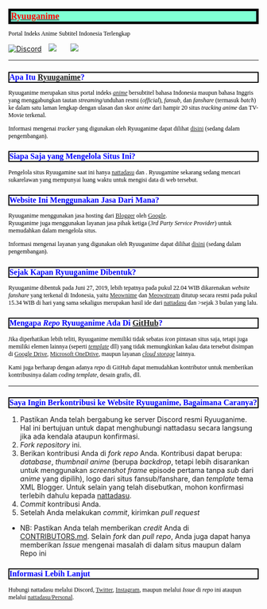 <html>
    <head>
        <strong><a href="https://ryuuganime.blogspot.com"><h1>Ryuuganime</h1></a></strong>
            <p>Portal Indeks Anime Subtitel Indonesia Terlengkap</p>
            <a href="https://discord.gg/nWHwkuT"><img alt="Discord" src="https://img.shields.io/discord/594442535615725579.svg?color=7289DA&label=Chat&logo=discord&style=flat-square"></a>&emsp;<a href="https://chat.whatsapp.com/KkmCYkMCfEkDTbHoOLCoKB" target="_blank"><img src="https://img.shields.io/badge/WhatsApp-Join-brightgreen?style=flat-square"></a>&emsp;<a href='https://ko-fi.com/U6U1YGDN' target='_blank'><img "https://img.shields.io/badge/Donate-Kofi-orange?style=flat-square" /></a>&emsp;<a href="https://paypal.me/nattadasu"><img src="https://img.shields.io/badge/Donate-PayPal-blue?style=flat-square" /></a>
        <hr>
        <meta charset="utf-8">
    <style type="text/css">
        h1 {
            color:red;
            font-size:18px;
            border: 5px solid black;
            background-color:aquamarine;
            font-family: NK57 Monospace;
        }
        h2{
            color: blue;
            font-size: 16px;
            border: 2px solid black;
            font-family: NK57 Monospace;
        }
        p {
            color: black;
            font-size: 12px;
            font-family: times new roman;
        }
    </style>
    </head>
    <body>
        <h2>Apa Itu <a href="https://ryuuganime.blogspot.com" title="Klik untuk mengunjungi situs" target="_blank"><strong>Ryuuganime</strong></a>?</h2>
            <p>Ryuuganime merupakan situs portal indeks <em><a href="https://id.wikipedia.org/wiki/Anime" target="_blank">anime</a></em> bersubtitel bahasa Indonesia maupun bahasa Inggris yang menggabungkan tautan <em>streaming</em>/unduhan resmi (<em>official</em>), <em>fansub</em>, dan <em>fanshare</em> (termasuk <em>batch</em>) ke dalam satu laman lengkap dengan ulasan dan skor <em>anime</em> dari hampir 20 situs <em>tracking anime</em> dan TV-Movie terkenal.</p>
            <p>Informasi mengenai <em>tracker</em> yang digunakan oleh Ryuuganime dapat dilihat <a href="https://ryuuganime.blogspot.com" title="oof, lagi dalam pengembangan :v">disini</a> (sedang dalam pengembangan).</p>
        <h2>Siapa Saja yang Mengelola Situs Ini?</h2>
            <p>Pengelola situs Ryuugamine saat ini hanya <a href="https://github.com/nattadasu/Personal" target="_blank">nattadasu</a> dan <a href="https://github.com/YamashitaKazuhito" target="_blank"></a>. Ryuugamine sekarang sedang mencari sukarelawan yang mempunyai luang waktu untuk mengisi data di web tersebut.</p>
        <h2>Website Ini Menggunakan Jasa Dari Mana?</h2>
            <p>Ryuuganime menggunakan jasa hosting dari <a href="https://blogger.com" target="_blank">Blogger</a> oleh <a href="https://google.com">Google</a>.<br>Ryuuganime juga menggunakan layanan jasa pihak ketiga (<em>3rd Party Service Provider</em>) untuk memudahkan dalam mengelola situs.</p>
            <p>Informasi mengenai layanan yang digunakan oleh Ryuuganime dapat dilihat <a href="https://ryuuganime.blogspot.com" title="oof, lagi dalam pengembangan :v">disini</a> (sedang dalam pengembangan).</p>
        <h2>Sejak Kapan <strong>Ryuuganime</strong> Dibentuk?</h2>
            <p>Ryuuganime dibentuk pada Juni 27, 2019, lebih tepatnya pada pukul 22.04 WIB dikarenakan <em>website fanshare</em> yang terkenal di Indonesia, yaitu <a href="https://meownime.com" target="_blank">Meownime</a> dan <a href="https://meowstream.com">Meowstream</a> ditutup secara resmi pada pukul 15.34 WIB di hari yang sama sekaligus merupakan hasil ide dari <a href="https://github.com/nattadasu/Personal" target="_blank">nattadasu</a> dan <a href="https://github.com/YamashitaKazuhito" target="_blank"></a>>sejak 3 bulan yang lalu.</p>
        <h2>Mengapa <em>Repo</em> <strong>Ryuuganime</strong> Ada Di <a href="https://github.com">GitHub</a>?</h2>
            <p>Jika diperhatikan lebih teliti, Ryuuganime memiliki tidak sebatas <em>icon</em> pintasan situs saja, tetapi juga memiliki elemen lainnya (seperti <em><a href="https://github.com/nattadasu/Ryuuganime/blob/master/Templates/Template%20Blogger.xml">template</a></em> dll) yang tidak memungkinkan kalau data tersebut disimpan di <a href="https://www.google.com/drive/">Google Drive</a>, <a href="https://onedrive.live.com/OneDrive">Microsoft OneDrive</a>, maupun layanan <a href="https://id.wikipedia.org/wiki/Penyimpanan_awan"><em>cloud storage</em></a> lainnya.</p>
            <p>Kami juga berharap dengan adanya <em>repo</em> di GitHub dapat memudahkan kontributor untuk memberikan kontribusinya dalam <em>coding template</em>, desain grafis, dll.</p>
        <hr>
        <h2>Saya Ingin Berkontribusi ke Website Ryuuganime, Bagaimana Caranya?</h2>
                <ol>
                    <li>Pastikan Anda telah bergabung ke server Discord resmi Ryuuganime. Hal ini bertujuan untuk dapat menghubungi nattadasu secara langsung jika ada kendala ataupun konfirmasi.</li>
                    <li><em>Fork repository</em> ini.</li>
                    <li>Berikan kontribusi Anda di <em>fork repo</em> Anda. Kontribusi dapat berupa: <em>database</em>, <em>thumbnail anime</em> (berupa <em>backdrop</em>, tetapi lebih disarankan untuk menggunakan <em>screenshot frame</em> episode pertama tanpa <em>sub</em> dari <em>anime</em> yang dipilih), logo dari situs fansub/fanshare, dan <em>template</em> tema XML Blogger. Untuk selain yang telah disebutkan, mohon konfirmasi terlebih dahulu kepada <a href="https://github.com/nattadasu/Ryuuganime#informasi-lebih-lanjut">nattadasu</a>.</li>
                    <li><em>Commit</em> kontribusi Anda.</li>
                    <li>Setelah Anda melakukan <em>commit</em>, kirimkan <em>pull request</em></li>
                </ol>
                <ul>
                    <li>NB: Pastikan Anda telah memberikan <em>credit</em> Anda di <a href="https://github.com/nattadasu/Ryuuganime/blob/master/CONTRIBUTORS.md">CONTRIBUTORS.md</a>. Selain <em>fork</em> dan <em>pull repo</em>, Anda juga dapat hanya memberikan <em>Issue</em> mengenai masalah di dalam situs maupun dalam Repo ini</li>
                </ul>
        <h2>Informasi Lebih Lanjut</h2>
            <p>Hubungi nattadasu melalui Discord, <a href="https://twitter.com/nattadasu">Twitter</a>, <a href="https://instagram.com/nattadasu">Instagram</a>, maupun melalui <em>Issue</em> di <em>repo</em> ini ataupun melalui <a href="https://github.com/nattadasu/Personal">nattadasu/Personal</a>.</p>
    </body>
</html>
